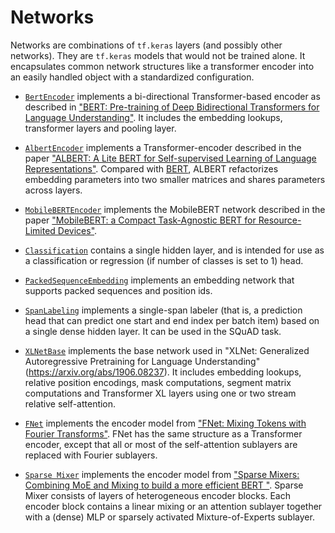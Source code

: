 # Networks

Networks are combinations of `tf.keras` layers (and possibly other networks).
They are `tf.keras` models that would not be trained alone. It encapsulates
common network structures like a transformer encoder into an easily handled
object with a standardized configuration.

*   [`BertEncoder`](bert_encoder.py) implements a bi-directional
    Transformer-based encoder as described in ["BERT: Pre-training of Deep
    Bidirectional Transformers for Language
    Understanding"](https://arxiv.org/abs/1810.04805). It includes the embedding
    lookups, transformer layers and pooling layer.

*   [`AlbertEncoder`](albert_encoder.py) implements a Transformer-encoder
    described in the paper ["ALBERT: A Lite BERT for Self-supervised Learning of
    Language Representations"](https://arxiv.org/abs/1909.11942). Compared with
    [BERT](https://arxiv.org/abs/1810.04805), ALBERT refactorizes embedding
    parameters into two smaller matrices and shares parameters across layers.

*   [`MobileBERTEncoder`](mobile_bert_encoder.py) implements the MobileBERT
    network described in the paper
    ["MobileBERT: a Compact Task-Agnostic BERT for Resource-Limited Devices"](https://arxiv.org/abs/2004.02984).

*   [`Classification`](classification.py) contains a single hidden layer, and is
    intended for use as a classification or regression (if number of classes is
    set to 1) head.

*   [`PackedSequenceEmbedding`](packed_sequence_embedding.py) implements an
    embedding network that supports packed sequences and position ids.

*   [`SpanLabeling`](span_labeling.py) implements a single-span labeler (that
    is, a prediction head that can predict one start and end index per batch
    item) based on a single dense hidden layer. It can be used in the SQuAD
    task.

*   [`XLNetBase`](xlnet_base.py) implements the base network used in "XLNet:
    Generalized Autoregressive Pretraining for Language Understanding"
    (https://arxiv.org/abs/1906.08237). It includes embedding lookups, relative
    position encodings, mask computations, segment matrix computations and
    Transformer XL layers using one or two stream relative self-attention.

*   [`FNet`](fnet.py) implements the encoder model from
    ["FNet: Mixing Tokens with Fourier Transforms"](https://aclanthology.org/2022.naacl-main.319/).
    FNet has the same structure as a Transformer encoder, except that all or
    most of the self-attention sublayers are replaced with Fourier sublayers.

*   [`Sparse Mixer`](sparse_mixer.py) implements the encoder model from
    ["Sparse Mixers: Combining MoE and Mixing to build a more efficient BERT "](https://arxiv.org/abs/2205.12399/).
    Sparse Mixer consists of layers of heterogeneous encoder blocks. Each
    encoder block contains a linear mixing or an attention sublayer together
    with a (dense) MLP or sparsely activated Mixture-of-Experts sublayer.
